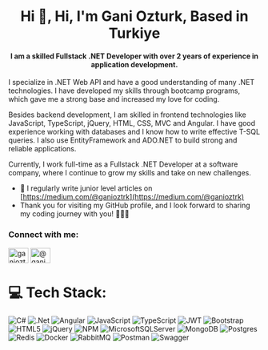 <h1 align="center">Hi 👋, Hi, I'm Gani Ozturk, Based in Turkiye</h1>
<h4 align="center">I am a skilled Fullstack .NET Developer with over 2 years of experience in application development.</h3>
<p>
I specialize in .NET Web API and have a good understanding of many .NET technologies. I have developed my skills through bootcamp programs, which gave me a strong base and increased my love for coding.
</p>
<p>
Besides backend development, I am skilled in frontend technologies like JavaScript, TypeScript, jQuery, HTML, CSS, MVC and Angular. I have good experience working with databases and I know how to write effective T-SQL queries. I also use EntityFramework and ADO.NET to build strong and reliable applications.
</p>
<p>
Currently, I work full-time as a Fullstack .NET Developer at a software company, where I continue to grow my skills and take on new challenges.
</p>

- 📝 I regularly write junior level articles on [https://medium.com/@ganioztrk](https://medium.com/@ganioztrk)
- Thank you for visiting my GitHub profile, and I look forward to sharing my coding journey with you! 🚀👨‍💻

<h3 align="left">Connect with me:</h3>
<p align="left">
<a href="https://linkedin.com/in/ganioztrk" target="blank"><img align="center" src="https://raw.githubusercontent.com/rahuldkjain/github-profile-readme-generator/master/src/images/icons/Social/linked-in-alt.svg" alt="ganioztrk" height="30" width="40" /></a>
<a href="https://medium.com/@ganioztrk" target="blank"><img align="center" src="https://raw.githubusercontent.com/rahuldkjain/github-profile-readme-generator/master/src/images/icons/Social/medium.svg" alt="@ganioztrk" height="30" width="40" /></a>
</p>


# 💻 Tech Stack:
![C#](https://img.shields.io/badge/c%23-%23239120.svg?style=for-the-badge&logo=csharp&logoColor=white) 
![.Net](https://img.shields.io/badge/.NET-5C2D91?style=for-the-badge&logo=.net&logoColor=white) 
![Angular](https://img.shields.io/badge/angular-%23DD0031.svg?style=for-the-badge&logo=angular&logoColor=white) 
![JavaScript](https://img.shields.io/badge/javascript-%23323330.svg?style=for-the-badge&logo=javascript&logoColor=%23F7DF1E) 
![TypeScript](https://img.shields.io/badge/typescript-%23007ACC.svg?style=for-the-badge&logo=typescript&logoColor=white) 
![JWT](https://img.shields.io/badge/JWT-black?style=for-the-badge&logo=JSON%20web%20tokens) 
![Bootstrap](https://img.shields.io/badge/bootstrap-%238511FA.svg?style=for-the-badge&logo=bootstrap&logoColor=white) 
![HTML5](https://img.shields.io/badge/html5-%23E34F26.svg?style=for-the-badge&logo=html5&logoColor=white) 
![jQuery](https://img.shields.io/badge/jquery-%230769AD.svg?style=for-the-badge&logo=jquery&logoColor=white) 
![NPM](https://img.shields.io/badge/NPM-%23CB3837.svg?style=for-the-badge&logo=npm&logoColor=white) 
![MicrosoftSQLServer](https://img.shields.io/badge/Microsoft%20SQL%20Server-CC2927?style=for-the-badge&logo=microsoft%20sql%20server&logoColor=white) 
![MongoDB](https://img.shields.io/badge/MongoDB-%234ea94b.svg?style=for-the-badge&logo=mongodb&logoColor=white) 
![Postgres](https://img.shields.io/badge/postgres-%23316192.svg?style=for-the-badge&logo=postgresql&logoColor=white) 
![Redis](https://img.shields.io/badge/redis-%23DD0031.svg?style=for-the-badge&logo=redis&logoColor=white)
![Docker](https://img.shields.io/badge/docker-%230db7ed.svg?style=for-the-badge&logo=docker&logoColor=white) 
![RabbitMQ](https://img.shields.io/badge/rabbitmq-FF6600?style=for-the-badge&logo=rabbitmq&logoColor=white) 
![Postman](https://img.shields.io/badge/Postman-FF6C37?style=for-the-badge&logo=postman&logoColor=white) 
![Swagger](https://img.shields.io/badge/-Swagger-%23Clojure?style=for-the-badge&logo=swagger&logoColor=white)

